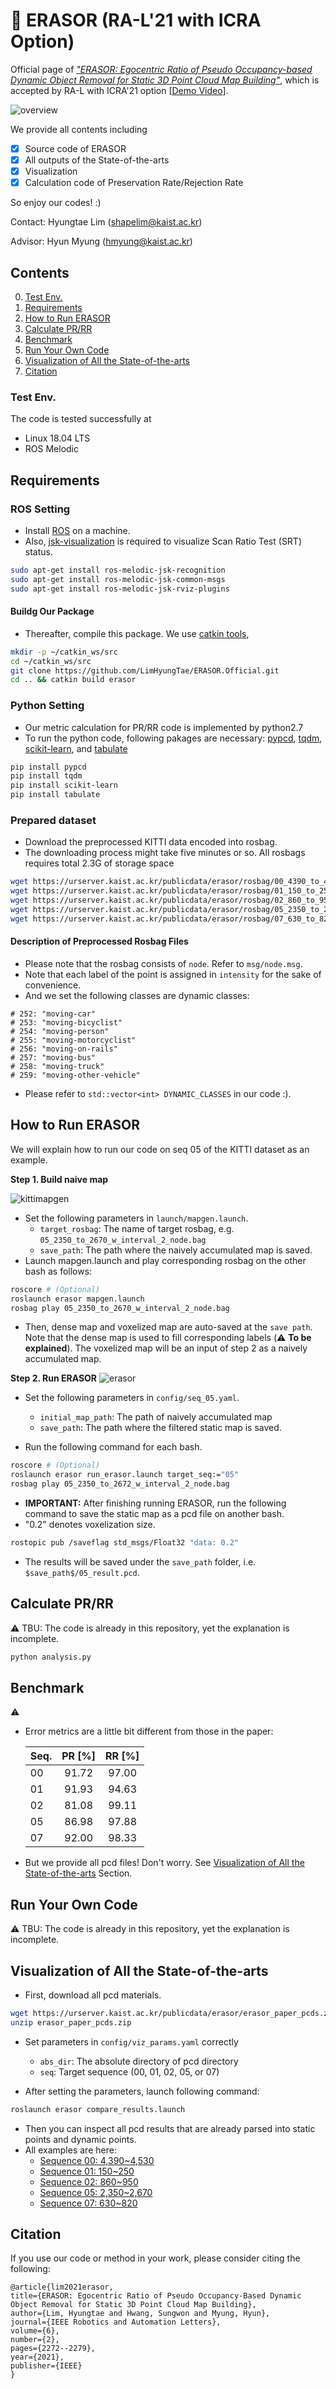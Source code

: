 # :rainbow: ERASOR (RA-L'21 with ICRA Option)

Official page of [*"ERASOR: Egocentric Ratio of Pseudo Occupancy-based Dynamic Object Removal for Static 3D Point Cloud Map Building"*](https://arxiv.org/abs/2103.04316), which is accepted by RA-L with ICRA'21 option [[Demo Video](https://www.youtube.com/watch?v=Nx27ZO8afm0)].

![overview](img/fig_overview.png)

We provide all contents including

- [x] Source code of ERASOR
- [x] All outputs of the State-of-the-arts
- [x] Visualization
- [x] Calculation code of Preservation Rate/Rejection Rate

So enjoy our codes! :)

Contact: Hyungtae Lim (shapelim@kaist.ac.kr)

Advisor: Hyun Myung (hmyung@kaist.ac.kr)

## Contents
0. [Test Env.](#Test-Env.)
0. [Requirements](#requirements)
0. [How to Run ERASOR](#How-to-Run-ERASOR)
0. [Calculate PR/RR](#Calculate-PR/RR)
0. [Benchmark](#benchmark)
0. [Run Your Own Code](#Run-Your-Own-Code)
0. [Visualization of All the State-of-the-arts](#Visualization-of-All-the-State-of-the-arts)
0. [Citation](#citation)

### Test Env.
The code is tested successfully at
* Linux 18.04 LTS
* ROS Melodic

## Requirements

### ROS Setting
- Install [ROS](http://torch.ch/docs/getting-started.html) on a machine. 
- Also, [jsk-visualization](https://github.com/jsk-ros-pkg/jsk_visualization) is required to visualize Scan Ratio Test (SRT) status.

```bash
sudo apt-get install ros-melodic-jsk-recognition
sudo apt-get install ros-melodic-jsk-common-msgs
sudo apt-get install ros-melodic-jsk-rviz-plugins
```

#### Buildg Our Package 
- Thereafter, compile this package. We use [catkin tools](https://catkin-tools.readthedocs.io/en/latest/),
```bash
mkdir -p ~/catkin_ws/src
cd ~/catkin_ws/src
git clone https://github.com/LimHyungTae/ERASOR.Official.git
cd .. && catkin build erasor 
```
 
### Python Setting
- Our metric calculation for PR/RR code is implemented by python2.7
- To run the python code, following pakages are necessary: [pypcd](https://github.com/dimatura/pypcd), [tqdm](https://github.com/tqdm/tqdm), [scikit-learn](https://scikit-learn.org/stable/), and [tabulate](https://pyneng.readthedocs.io/en/latest/book/12_useful_modules/tabulate.html)
```bash
pip install pypcd
pip install tqdm	
pip install scikit-learn
pip install tabulate
```
 
### Prepared dataset

- Download the preprocessed KITTI data encoded into rosbag.
- The downloading process might take five minutes or so. All rosbags requires total 2.3G of storage space
```bash
wget https://urserver.kaist.ac.kr/publicdata/erasor/rosbag/00_4390_to_4530_w_interval_2_node.bag
wget https://urserver.kaist.ac.kr/publicdata/erasor/rosbag/01_150_to_250_w_interval_1_node.bag
wget https://urserver.kaist.ac.kr/publicdata/erasor/rosbag/02_860_to_950_w_interval_2_node.bag
wget https://urserver.kaist.ac.kr/publicdata/erasor/rosbag/05_2350_to_2670_w_interval_2_node.bag
wget https://urserver.kaist.ac.kr/publicdata/erasor/rosbag/07_630_to_820_w_interval_2_node.bag
```
#### Description of Preprocessed Rosbag Files

- Please note that the rosbag consists of `node`. Refer to `msg/node.msg`.
- Note that each label of the point is assigned in `intensity` for the sake of convenience.
- And we set the following classes are dynamic classes:
```
# 252: "moving-car"
# 253: "moving-bicyclist"
# 254: "moving-person"
# 255: "moving-motorcyclist"
# 256: "moving-on-rails"
# 257: "moving-bus"
# 258: "moving-truck"
# 259: "moving-other-vehicle"
```
- Please refer to `std::vector<int> DYNAMIC_CLASSES` in our code :).

## How to Run ERASOR

We will explain how to run our code on seq 05 of the KITTI dataset as an example.

**Step 1. Build naive map**

![kittimapgen](img/kittimapgen.gif)
* Set the following parameters in `launch/mapgen.launch`.
	* `target_rosbag`: The name of target rosbag, e.g. `05_2350_to_2670_w_interval_2_node.bag`
	* `save_path`: The path where the naively accumulated map is saved.
* Launch mapgen.launch and play corresponding rosbag on the other bash as follows:
```bash
roscore # (Optional)
roslaunch erasor mapgen.launch
rosbag play 05_2350_to_2670_w_interval_2_node.bag
```
* Then, dense map and voxelized map are auto-saved at the `save path`. Note that the dense map is used to fill corresponding labels (:warning: **To be explained**). The voxelized map will be an input of step 2 as a naively accumulated map.

**Step 2. Run ERASOR**
![erasor](img/kitti05.gif)
* Set the following parameters in `config/seq_05.yaml`.
	* `initial_map_path`: The path of naively accumulated map
	* `save_path`: The path where the filtered static map is saved.
  
* Run the following command for each bash.
```bash
roscore # (Optional)
roslaunch erasor run_erasor.launch target_seq:="05"
rosbag play 05_2350_to_2672_w_interval_2_node.bag
```
* **IMPORTANT:** After finishing running ERASOR, run the following command to save the static map as a pcd file on another bash.
* "0.2" denotes voxelization size.
```bash
rostopic pub /saveflag std_msgs/Float32 "data: 0.2"
```

* The results will be saved under the `save_path` folder, i.e. `$save_path$/05_result.pcd`.

## Calculate PR/RR

:warning: TBU: The code is already in this repository, yet the explanation is incomplete.
```bash
python analysis.py
```

## Benchmark

:warning:

- Error metrics are a little bit different from those in the paper:
  
  | Seq.    |  PR [%] |  RR [%] |
  |-----------------------------|:-----:|:-----:|
  | 00  | 91.72 | 97.00 |
  | 01  | 91.93 | 94.63 |
  | 02  | 81.08 | 99.11 |
  | 05  | 86.98 | 97.88 |
  | 07  | 92.00 | 98.33 |
- But we provide all pcd files! Don't worry. See [Visualization of All the State-of-the-arts](#Visualization-of-All-the-State-of-the-arts) Section.

## Run Your Own Code

:warning: TBU: The code is already in this repository, yet the explanation is incomplete.

## Visualization of All the State-of-the-arts

* First, download all pcd materials.
```bash
wget https://urserver.kaist.ac.kr/publicdata/erasor/erasor_paper_pcds.zip
unzip erasor_paper_pcds.zip
```

* Set parameters in `config/viz_params.yaml` correctly
    * `abs_dir`: The absolute directory of pcd directory
    * `seq`: Target sequence (00, 01, 02, 05, or 07)
    
* After setting the parameters, launch following command:
```bash
roslaunch erasor compare_results.launch
```
* Then you can inspect all pcd results that are already parsed into static points and dynamic points.
* All examples are here:
    * [Sequence 00: 4,390~4,530](img/00)
    * [Sequence 01: 150~250](img/01)
    * [Sequence 02: 860~950](img/02)
    * [Sequence 05: 2,350~2,670](img/05)
    * [Sequence 07: 630~820](img/07)

## Citation 
If you use our code or method in your work, please consider citing the following:

	@article{lim2021erasor,
    title={ERASOR: Egocentric Ratio of Pseudo Occupancy-Based Dynamic Object Removal for Static 3D Point Cloud Map Building},
    author={Lim, Hyungtae and Hwang, Sungwon and Myung, Hyun},
    journal={IEEE Robotics and Automation Letters},
    volume={6},
    number={2},
    pages={2272--2279},
    year={2021},
    publisher={IEEE}
    }



